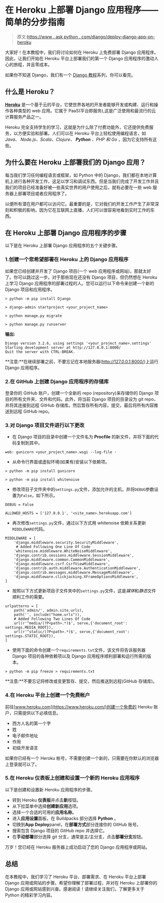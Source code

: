 # 在 Heroku 上部署 Django 应用程序——简单的分步指南

> 原文:[https://www . ask python . com/django/deploy-django-app-on-heroku](https://www.askpython.com/django/deploy-django-app-on-heroku)

大家好！在本教程中，我们将讨论如何在 Heroku 上免费部署 Django 应用程序。因此，让我们开始在 Heroku 平台上部署我们的第一个 Django 应用程序的激动人心的旅程，并且零成本。

如果你不知道 Django，我们有一个 [Django 教程](https://www.askpython.com/django/django-forms)系列，你可以看完。

## 什么是 Heroku？

**[Heroku](https://heroku.com)** 是一个基于云的平台，它使世界各地的开发者能够开发或构建、运行和操作各种类型的 web 应用。它属于 PaaS(平台即服务),这是广泛使用和最流行的云计算服务产品之一。

Heroku 完全支持学生的学习，这就是为什么除了付费功能外，它还提供免费服务，以方便实验和部署。人们可以在 Heroku 平台上轻松使用编程语言，如 *Java、* *Node.js、Scala、Clojure、 **Python** 、PHP 和 Go* ，因为它支持所有这些。

## 为什么要在 Heroku 上部署我们的 Django 应用？

每当我们学习任何编程语言或框架，如 Python 中的 Django，我们都在本地计算机上进行各种开发工作，这足以学习和调试东西。但是当我们完成了开发工作并且我们的项目已经准备好被一些真实世界的用户使用之后，就有必要在一些 web 服务器上部署项目或者应用程序了。

以便所有潜在用户都可以访问它。最重要的是，它对我们的开发工作产生了非常深刻和积极的影响，因为它在互联网上直播，人们可以很容易地看到实时工作的东西。

## 在 Heroku 上部署 Django 应用程序的步骤

以下是在 Heroku 上部署 Django 应用程序的五个关键步骤。

### 1.创建一个您希望部署在 Heroku 上的 Django 应用程序

如果您已经创建并开发了 Django 项目(一个 web 应用程序或网站)，那就太好了。你可以跳过这一步。对于那些现在还没有 Django 项目，但仍然想在 Heroku 上学习 Django 应用程序的部署过程的人。您可以运行以下命令来创建一个新的 Django 项目和应用程序。

```
> python -m pip install Django

```

```
> django-admin startproject <your_project_name>

```

```
> python manage.py migrate

```

```
> python manage.py runserver

```

**输出:**

```
Django version 3.2.6, using settings '<your_project_name>.settings'
Starting development server at http://127.0.0.1:8000/
Quit the server with CTRL-BREAK.

```

**注意:**在继续部署之前，不要忘记在本地服务器(http://127.0.0.1:8000/)上运行 Django 应用程序。

### 2.在 GitHub 上创建 Django 应用程序的存储库

登录你的 GitHub 账户，创建一个全新的 repo (repository)来存储你的 Django 项目的所有文件夹、文件和代码。此外，将当前 Django 项目的目录设为 git repo，并将其连接到远程 GitHub 存储库。然后暂存所有内容，提交，最后将所有内容推送到远程 GitHub repo。

### 3.对 Django 项目文件进行以下更改

*   在 Django 项目的目录中创建一个文件名为 **Procfile** 的新文件，并将下面的代码复制到其中。

```
web: gunicorn <your_project_name>.wsgi --log-file -

```

*   从命令行界面或虚拟环境(如果有)安装以下依赖项。

```
> python -m pip install gunicorn

```

```
> python -m pip install whitenoise

```

*   修改项目子文件夹中的`settings.py`文件，添加允许的主机，并将`DEBUG`参数设置为`False`，如下所示。

```
DEBUG = False

ALLOWED_HOSTS = ['127.0.0.1', '<site_name>.herokuapp.com']

```

*   再次修改`settings.py`文件，通过以下方式用 whitenoise 依赖关系更新`MIDDLEWARE`代码。

```
MIDDLEWARE = [
    'django.middleware.security.SecurityMiddleware',
     # Added Following One Line Of Code
    'whitenoise.middleware.WhiteNoiseMiddleware', 
    'django.contrib.sessions.middleware.SessionMiddleware',
    'django.middleware.common.CommonMiddleware',
    'django.middleware.csrf.CsrfViewMiddleware',
    'django.contrib.auth.middleware.AuthenticationMiddleware',
    'django.contrib.messages.middleware.MessageMiddleware',
    'django.middleware.clickjacking.XFrameOptionsMiddleware',
]

```

*   按照以下方式更新项目子文件夹中的`settings.py`文件，这是*媒体*和*静态*文件顺利工作的需要。

```
urlpatterns = [
    path('admin/', admin.site.urls),
    path('', include("home.urls")),
    # Added Following Two Lines Of Code
    url(r'^media/(?P<path>.*)$', serve,{'document_root': settings.MEDIA_ROOT}), 
    url(r'^static/(?P<path>.*)$', serve,{'document_root': settings.STATIC_ROOT}), 
]

```

*   使用下面的命令创建一个`requirements.txt`文件，该文件将告诉服务器 Django 项目的各种依赖项以及 Django 应用程序顺利部署和运行所需的版本。

```
> python -m pip freeze > requirements.txt

```

**注意:**不要忘记将修改或变更暂存、提交，然后推送到远程(GitHub 存储库)。

### 4.在 Heroku 平台上创建一个免费帐户

前往[www.heroku.com](https://www.heroku.com/)创建一个免费的 Heroku 账户，只需提供以下必填信息。

*   西方人名的第一个字
*   姓
*   电子邮件地址
*   作用
*   初级开发语言

如果你已经有一个 Heroku 帐号，不需要创建一个新的，只需要在你默认的浏览器上登录就可以了。

### 5.在 Heroku 仪表板上创建和设置一个新的 Heroku 应用程序

以下是创建和设置新 Heroku 应用程序的步骤。

*   转到 Heroku **仪表板**并点击**新**按钮。
*   从下拉菜单中选择**创建新应用**选项。
*   选择一个合适的可用的**应用名称**。
*   进入**应用设置**面板，在 Buildpacks 部分选择 **Python** 。
*   切换到**App Deploy**panel，在**部署方式**部分连接你的 GitHub 账号。
*   搜索包含 Django 项目的 GitHub repo 并选择它。
*   在**手动部署**部分选择 git 分支，通常是主/主分支，点击**部署分支**按钮。

万岁！您已经在 Heroku 服务器上成功启动了您的 Django 应用程序或网站。

## 总结

在本教程中，我们学习了 Heroku 平台、部署需求、在 Heroku 平台上部署 Django 应用或网站的步骤。希望你理解了部署过程，并对在 Heroku 上部署你的 Django 应用或网站感到兴奋。感谢阅读！请继续关注我们，了解更多关于 Python 的精彩学习内容。